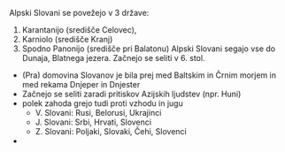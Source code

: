 Alpski Slovani se povežejo v 3 države: 
1. Karantanijo (središče Celovec), 
2. Karniolo (središče Kranj)
3. Spodno Panonijo (središče pri Balatonu)
  Alpski Slovani segajo vse do Dunaja, Blatnega jezera. Začnejo se seliti v 6. stol.
- (Pra) domovina Slovanov je bila prej med Baltskim in Črnim morjem in med rekama Dnjeper in Dnjester 
- Začnejo se seliti zaradi pritiskov Azijskih ljudstev (npr. Huni)
- polek zahoda grejo tudi proti vzhodu in jugu
	- V. Slovani: Rusi, Belorusi, Ukrajinci
	- J. Slovani: Srbi, Hrvati, Slovenci
	- Z. Slovani: Poljaki, Slovaki, Čehi, Slovenci
- 
